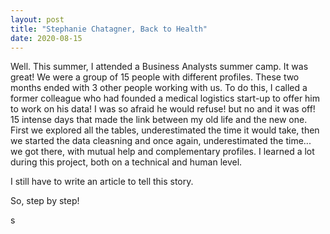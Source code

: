 ```yaml
---
layout: post
title: "Stephanie Chatagner, Back to Health"
date: 2020-08-15
---
```


Well. This summer, I attended a Business Analysts summer camp. It was great! We were a group of 15 people with different profiles. These two months ended with 3 other people working with us. To do this, I called a former colleague who had founded a medical logistics start-up to offer him to work on his data! I was so afraid he would refuse! but no and it was off! 15 intense days that made the link between my old life and the new one. First we explored all the tables, underestimated the time it would take, then we started the data cleasning and once again, underestimated the time... we got there, with mutual help and complementary profiles. 
I learned a lot during this project, both on a technical and human level. 

I still have to write an article to tell this story.

So, step by step!

s